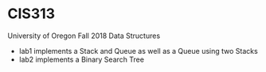 # CIS313
University of Oregon Fall 2018 Data Structures

* lab1 implements a Stack and Queue as well as a Queue using two Stacks
* lab2 implements a Binary Search Tree


